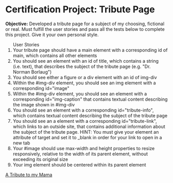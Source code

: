 <h1>Certification Project: Tribute Page</h1>
<p><strong>Objective:</strong> Developed a tribute page for a subject of my choosing, fictional or real. Must fulfill the user stories and pass all the tests below to complete this project. Give it your own personal style. </p>
<ol type="1">
  User Stories
  <li> Your tribute page should have a main element with a corresponding id of main, which contains all other elements</li>
  <li>You should see an element with an id of title, which contains a string (i.e. text), that describes the subject of the tribute page (e.g. "Dr. Norman           Borlaug")</li>
  <li>You should see either a figure or a div element with an id of img-div</li>
  <li>Within the #img-div element, you should see an img element with a corresponding id="image"</li>
  <li>Within the #img-div element, you should see an element with a corresponding id="img-caption" that contains textual content describing the image shown in #img-div</li>
  <li>You should see an element with a corresponding id="tribute-info", which contains textual content describing the subject of the tribute page</li>
  <li>You should see an a element with a corresponding id="tribute-link", which links to an outside site, that contains additional information about the subject of the tribute page. HINT: You must give your element an attribute of target and set it to _blank in order for your link to open in a new tab</li>
  <li>Your #image should use max-width and height properties to resize responsively, relative to the width of its parent element, without exceeding its original size</li>
  <li>Your img element should be centered within its parent element</li>
</ol>

<a href="https://htmlpreview.github.io/?https://github.com/chezcye/free-code-camp/blob/283575abe686558d481f5cc59f6a63e0979b5730/responsive-web-design/tribute-page/index.html" target="_blank">
  A Tribute to my Mama
</a>


